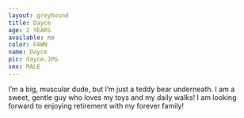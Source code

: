 ```yaml
---
layout: greyhound
title: Dayce
age: 2 YEARS
available: no
color: FAWN
name: Dayce
pic: dayce.JPG
sex: MALE
---
```


I’m a big, muscular dude, but I’m just a teddy bear underneath. I am a sweet, gentle guy who loves my toys and my daily walks! I am looking forward to enjoying retirement with my forever family!
